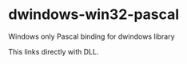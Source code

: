 # dwindows-win32-pascal

Windows only Pascal binding for dwindows library

This links directly with DLL.

